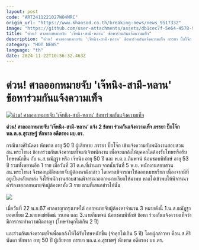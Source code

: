 ```yaml
---
layout: post
code: "ART2411221027WO4MRC"
origin_url: "https://www.khaosod.co.th/breaking-news/news_9517332"
image: "https://github.com/user-attachments/assets/db1cec7f-5e64-4578-9585-6337d8e3e39c"
title: "ด่วน! ศาลออกหมายจับ 'เจ๊หนิง-สามี-หลาน' ข้อหาร่วมกันแจ้งความเท็จ"
description: "ด่วน! ศาลออกหมายจับ 'เจ๊หนิง-สามี-หลาน' ข้อหาร่วมกันแจ้งความเท็จ ภรรยา บิ๊กโจ๊ก พล.ต.อ.สุรเชษฐ์ หักพาล อดีตรอง ผบ.ตร."
category: "HOT_NEWS"
language: "th"
date: 2024-11-22T10:56:32.463Z
---
```


# ด่วน! ศาลออกหมายจับ 'เจ๊หนิง-สามี-หลาน' ข้อหาร่วมกันแจ้งความเท็จ

[![ด่วน! ศาลออกหมายจับ 'เจ๊หนิง-สามี-หลาน' ข้อหาร่วมกันแจ้งความเท็จ](https://www.khaosod.co.th/wpapp/uploads/2024/11/Arrest-warrant-issued01_0.jpg "ด่วน! ศาลออกหมายจับ 'เจ๊หนิง-สามี-หลาน' ข้อหาร่วมกันแจ้งความเท็จ")](https://www.khaosod.co.th/wpapp/uploads/2024/11/Arrest-warrant-issued01_0.jpg)

**ด่วน! ศาลออกหมายจับ ‘เจ๊หนิง-สามี-หลาน’ แจ้ง 2 ข้อหา ร่วมกันแจ้งความเท็จ ภรรยา บิ๊กโจ๊ก พล.ต.อ.สุรเชษฐ์ หักพาล อดีตรอง ผบ.ตร.**

กรณีนางศิรินัดดา หักพาล อายุ 50 ปี ผู้เสียหาย ภรรยา บิ๊กโจ๊ก เข้าแจ้งความกับพนักงานสอบสวน สน.พระโขนง ข้อหาร่วมกันแจ้งความเท็จแก่เจ้าพนักงาน เพื่อจะแกล้งให้บุคคลใดต้องรับโทษหรือรับโทษหนักขึ้น กับ น.ส.ธณัฎฐา หรือ เจ๊หนิง อายุ 50 ปี และ พ.ต.อ.ภีมพจน์ น้อมชอบพิทักษ์ อายุ 53 ปี รวมทั้งพยานอีก 1 ราย เมื่อวันที่ 31 ต.ค.ที่ผ่านมา จากนั้นวันที่ 5 พ.ย. พนักงานสอบสวน สน.พระโขนง จึงขออนุมัติหมายจับผู้ต้องหาดังกล่าว โดยศาลพิจารณาให้ออกหมายเรียก เนื่องจากมีที่อยู่เป็นหลักแหล่ง จึงให้พนักงานสอบสวนพิจารณาออกหมายเรียกให้มาพบ หากไม่เข้าพบให้พิจารณาคำร้องขอออกหมายจับผู้ต้องหาทั้ง 3 ราย ตามที่เสนอข่าวไปนั้น

[![](https://www.khaosod.co.th/wpapp/uploads/2024/11/ning-1-696x392.jpg)](https://www.khaosod.co.th/wpapp/uploads/2024/11/ning-1.jpg)

เมื่อวันที่ 22 พ.ย.67 ศาลอาญากรุงเทพใต้ ออกหมายจับผู้ต้องหาจำนวน 3 หมายดังนี้ 1.น.ส.ธณัฎฐา ยอดเยี่ยม 2.นายพงษ์พัฒน์ วรเกต และ 3.นายภีมพจน์ น้อยชอบพิทักษ์ ข้อหา ร่วมกันแจ้งความเท็จว่ามีการกระทำความผิดอาญา (โทษจำคุกไม่เกิน 2 ปี)

และร่วมกันแจ้งความเท็จเพื่อแกล้งให้ได้รับโทษหนักขึ้น (จำคุกไม่เกิน 5 ปี) โดยผู้กล่าวหา คือน.ส.ศิรินัดดา หักพาล อายุ 50 ปี ผู้เสียหาย ภรรยา พล.ต.อ.สุรเชษฐ์ หักพาล อดีตรอง ผบ.ตร.